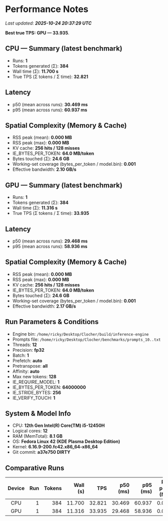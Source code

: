 # Performance Notes

_Last updated: **2025-10-24 20:37:29 UTC**_


**Best true TPS:** **GPU — 33.935**.

## CPU — Summary (latest benchmark)
- Runs: **1**
- Tokens generated (Σ): **384**
- Wall time (Σ): **11.700 s**
- True TPS (Σ tokens / Σ time): **32.821**

## Latency
- p50 (mean across runs): **30.469 ms**
- p95 (mean across runs): **60.937 ms**

## Spatial Complexity (Memory & Cache)
- RSS peak (mean): **0.000 MB**
- RSS peak (max): **0.000 MB**
- KV cache: **256 hits / 128 misses**
- IE_BYTES_PER_TOKEN: **64.0 MB/token**
- Bytes touched (Σ): **24.6 GB**
- Working-set coverage (bytes_per_token / model.bin): **0.001**
- Effective bandwidth: **2.10 GB/s**

## GPU — Summary (latest benchmark)
- Runs: **1**
- Tokens generated (Σ): **384**
- Wall time (Σ): **11.316 s**
- True TPS (Σ tokens / Σ time): **33.935**

## Latency
- p50 (mean across runs): **29.468 ms**
- p95 (mean across runs): **58.936 ms**

## Spatial Complexity (Memory & Cache)
- RSS peak (mean): **0.000 MB**
- RSS peak (max): **0.000 MB**
- KV cache: **256 hits / 128 misses**
- IE_BYTES_PER_TOKEN: **64.0 MB/token**
- Bytes touched (Σ): **24.6 GB**
- Working-set coverage (bytes_per_token / model.bin): **0.001**
- Effective bandwidth: **2.17 GB/s**

## Run Parameters & Conditions
- Engine bin: `/home/ricky/Desktop/Clocher/build/inference-engine`
- Prompts file: `/home/ricky/Desktop/Clocher/benchmarks/prompts_10..txt`
- Threads: **12**
- Precision: **fp32**
- Batch: **1**
- Prefetch: **auto**
- Pretranspose: **all**
- Affinity: **auto**
- Max new tokens: **128**
- IE_REQUIRE_MODEL: **1**
- IE_BYTES_PER_TOKEN: **64000000**
- IE_STRIDE_BYTES: **256**
- IE_VERIFY_TOUCH: **1**

## System & Model Info
- CPU: **12th Gen Intel(R) Core(TM) i5-12450H**
- Logical cores: **12**
- RAM (MemTotal): **8.1 GB**
- OS: **Fedora Linux 42 (KDE Plasma Desktop Edition)**
- Kernel: **6.16.9-200.fc42.x86_64-x86_64**
- Git commit: **a37e750 DIRTY**

## Comparative Runs

| Device | Run | Tokens | Wall (s) | TPS | p50 (ms) | p95 (ms) | RSS peak (MB) | KV hits | KV misses |
|:------:|----:|-------:|---------:|----:|---------:|---------:|--------------:|--------:|----------:|
| CPU | 1 | 384 | 11.700 | 32.821 | 30.469 | 60.937 | 0.000 | 256 | 128 |
| GPU | 1 | 384 | 11.316 | 33.935 | 29.468 | 58.936 | 0.000 | 256 | 128 |
